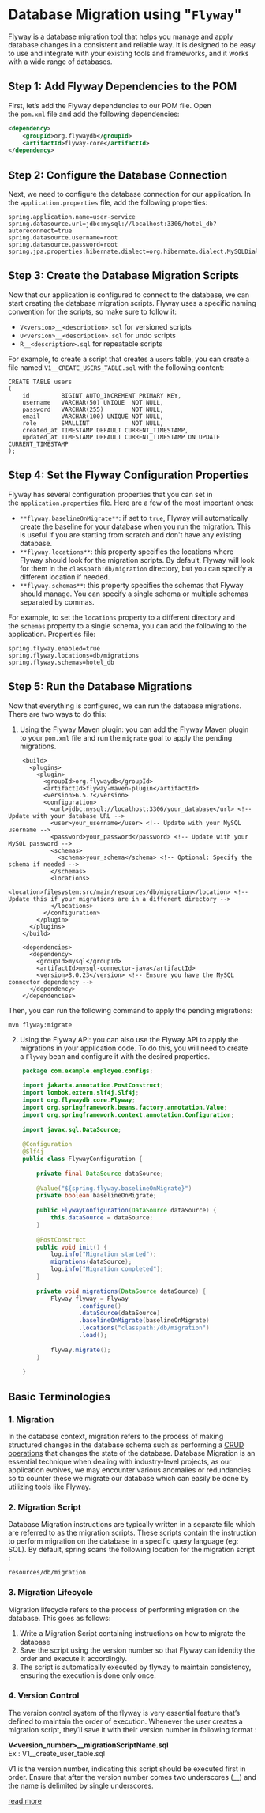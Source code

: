# Database Migration using "`Flyway`"

Flyway is a database migration tool that helps you manage and apply database changes in a consistent and reliable way. It is designed to be easy to use and integrate with your existing tools and frameworks, and it works with a wide range of databases.

## Step 1: Add Flyway Dependencies to the POM

First, let’s add the Flyway dependencies to our POM file. Open the `pom.xml` file and add the following dependencies:

```xml
<dependency>  
    <groupId>org.flywaydb</groupId>  
    <artifactId>flyway-core</artifactId>  
</dependency>
```

## Step 2: Configure the Database Connection

Next, we need to configure the database connection for our application. In the `application.properties` file, add the following properties:

```properties
spring.application.name=user-service
spring.datasource.url=jdbc:mysql://localhost:3306/hotel_db?autoreconnect=true
spring.datasource.username=root
spring.datasource.password=root
spring.jpa.properties.hibernate.dialect=org.hibernate.dialect.MySQLDialect
```


## Step 3: Create the Database Migration Scripts

Now that our application is configured to connect to the database, we can start creating the database migration scripts. Flyway uses a specific naming convention for the scripts, so make sure to follow it:

- `V<version>__<description>.sql` for versioned scripts
- `U<version>__<description>.sql` for undo scripts
- `R__<description>.sql` for repeatable scripts

For example, to create a script that creates a `users` table, you can create a file named `V1__CREATE_USERS_TABLE.sql` with the following content:

```
CREATE TABLE users
(
    id         BIGINT AUTO_INCREMENT PRIMARY KEY,
    username   VARCHAR(50) UNIQUE  NOT NULL,
    password   VARCHAR(255)        NOT NULL,
    email      VARCHAR(100) UNIQUE NOT NULL,
    role       SMALLINT            NOT NULL,
    created_at TIMESTAMP DEFAULT CURRENT_TIMESTAMP,
    updated_at TIMESTAMP DEFAULT CURRENT_TIMESTAMP ON UPDATE CURRENT_TIMESTAMP
);
```


## Step 4: Set the Flyway Configuration Properties

Flyway has several configuration properties that you can set in the `application.properties` file. Here are a few of the most important ones:

- `**flyway.baselineOnMigrate**`: if set to `true`, Flyway will automatically create the baseline for your database when you run the migration. This is useful if you are starting from scratch and don't have any existing database.
- `**flyway.locations**`: this property specifies the locations where Flyway should look for the migration scripts. By default, Flyway will look for them in the `classpath:db/migration` directory, but you can specify a different location if needed.
- `**flyway.schemas**`: this property specifies the schemas that Flyway should manage. You can specify a single schema or multiple schemas separated by commas.

For example, to set the `locations` property to a different directory and the `schemas` property to a single schema, you can add the following to the application. Properties file:

```properties
spring.flyway.enabled=true
spring.flyway.locations=db/migrations  
spring.flyway.schemas=hotel_db
```


## Step 5: Run the Database Migrations

Now that everything is configured, we can run the database migrations. There are two ways to do this:

1. Using the Flyway Maven plugin: you can add the Flyway Maven plugin to your `pom.xml` file and run the `migrate` goal to apply the pending migrations.

```properties
	<build>
	  <plugins>
	    <plugin>
	      <groupId>org.flywaydb</groupId>
	      <artifactId>flyway-maven-plugin</artifactId>
	      <version>6.5.7</version>
	      <configuration>
	        <url>jdbc:mysql://localhost:3306/your_database</url> <!-- Update with your database URL -->
	        <user>your_username</user> <!-- Update with your MySQL username -->
	        <password>your_password</password> <!-- Update with your MySQL password -->
	        <schemas>
	          <schema>your_schema</schema> <!-- Optional: Specify the schema if needed -->
	        </schemas>
	        <locations>
	          <location>filesystem:src/main/resources/db/migration</location> <!-- Update this if your migrations are in a different directory -->
	        </locations>
	      </configuration>
	    </plugin>
	  </plugins>
	</build>
	
	<dependencies>
	  <dependency>
	    <groupId>mysql</groupId>
	    <artifactId>mysql-connector-java</artifactId>
	    <version>8.0.23</version> <!-- Ensure you have the MySQL connector dependency -->
	  </dependency>
	</dependencies>
```

Then, you can run the following command to apply the pending migrations:

`mvn flyway:migrate`

2. Using the Flyway API: you can also use the Flyway API to apply the migrations in your application code. To do this, you will need to create a `Flyway` bean and configure it with the desired properties.

```java
	package com.example.employee.configs;
	
	import jakarta.annotation.PostConstruct;
	import lombok.extern.slf4j.Slf4j;
	import org.flywaydb.core.Flyway;
	import org.springframework.beans.factory.annotation.Value;
	import org.springframework.context.annotation.Configuration;
	
	import javax.sql.DataSource;
	
	@Configuration
	@Slf4j
	public class FlywayConfiguration {
	
	    private final DataSource dataSource;
	
	    @Value("${spring.flyway.baselineOnMigrate}")
	    private boolean baselineOnMigrate;
	
	    public FlywayConfiguration(DataSource dataSource) {
	        this.dataSource = dataSource;
	    }
	
	    @PostConstruct
	    public void init() {
	        log.info("Migration started");
	        migrations(dataSource);
	        log.info("Migration completed");
	    }
	
	    private void migrations(DataSource dataSource) {
	        Flyway flyway = Flyway
	                .configure()
	                .dataSource(dataSource)
	                .baselineOnMigrate(baselineOnMigrate)
	                .locations("classpath:/db/migration")
	                .load();
	
	        flyway.migrate();
	    }
	
	}
```


## Basic Terminologies

### 1. Migration

In the database context, migration refers to the process of making structured changes in the database schema such as performing a [CRUD operations](https://www.geeksforgeeks.org/crud-operations-in-mysql/) that changes the state of the database. Database Migration is an essential technique when dealing with industry-level projects, as our application evolves, we may encounter various anomalies or redundancies so to counter these we migrate our database which can easily be done by utilizing tools like Flyway.

### 2. Migration Script

Database Migration instructions are typically written in a separate file which are referred to as the migration scripts. These scripts contain the instruction to perform migration on the database in a specific query language (eg: SQL). By default, spring scans the following location for the migration script :

`resources/db/migration`

### 3. Migration Lifecycle

Migration lifecycle refers to the process of performing migration on the database. This goes as follows:

1. Write a Migration Script containing instructions on how to migrate the database
2. Save the script using the version number so that Flyway can identity the order and execute it accordingly.
3. The script is automatically executed by flyway to maintain consistency, ensuring the execution is done only once.

### 4. Version Control

The version control system of the flyway is very essential feature that’s defined to maintain the order of execution. Whenever the user creates a migration script, they’ll save it with their version number in following format :

**V<version_number>__migrationScriptName.sql**  
Ex : V1__create_user_table.sql

V1 is the version number, indicating this script should be executed first in order. Ensure that after the version number comes two underscores (__) and the name is delimited by single underscores.

[read more](https://oril.co/blog/flyway-with-spring-boot-and-mysql/)

